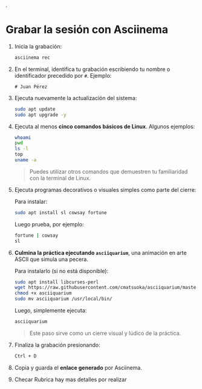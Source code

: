 .


# Grabar la sesión con Asciinema

1. Inicia la grabación:

   ```bash
   asciinema rec
   ```

2. En el terminal, identifica tu grabación escribiendo tu nombre o identificador precedido por `#`.
   Ejemplo:

   ```
   # Juan Pérez
   ```

3. Ejecuta nuevamente la actualización del sistema:

   ```bash
   sudo apt update
   sudo apt upgrade -y
   ```

4. Ejecuta al menos **cinco comandos básicos de Linux**. Algunos ejemplos:

   ```bash
   whoami
   pwd
   ls -l
   top
   uname -a
   ```

   > Puedes utilizar otros comandos que demuestren tu familiaridad con la terminal de Linux.

5. Ejecuta programas decorativos o visuales simples como parte del cierre:

   Para instalar:

   ```bash
   sudo apt install sl cowsay fortune
   ```

   Luego prueba, por ejemplo:

   ```bash
   fortune | cowsay
   sl
   ```

6. **Culmina la práctica ejecutando `asciiquarium`**, una animación en arte ASCII que simula una pecera.

   Para instalarlo (si no está disponible):

   ```bash
   sudo apt install libcurses-perl
   wget https://raw.githubusercontent.com/cmatsuoka/asciiquarium/master/asciiquarium
   chmod +x asciiquarium
   sudo mv asciiquarium /usr/local/bin/
   ```

   Luego, simplemente ejecuta:

   ```bash
   asciiquarium
   ```

   > Este paso sirve como un cierre visual y lúdico de la práctica.

7. Finaliza la grabación presionando:

   ```bash
   Ctrl + D
   ```

8. Copia y guarda el **enlace generado** por Asciinema.

9. Checar Rubrica hay mas detalles por realizar
